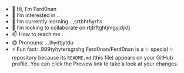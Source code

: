 - 👋 Hi, I’m Ferd0nan
- 👀 I’m interested in ..
- 🌱 I’m currently learning ..,srtbhrhyrhs
- 💞️ I’m looking to collaborate on rtjtrftghtjmgyjdjktj
- 📫 How to reach me .
- 😄 Pronouns: ...ihydtjytdu
- ⚡ Fun fact: .999tyhytersgrshg
Ferd0nan/Ferd0nan is a ✨ special ✨ repository because its `README.md` (this file) appears on your GitHub profile.
You can click the Preview link to take a look at your changes.
